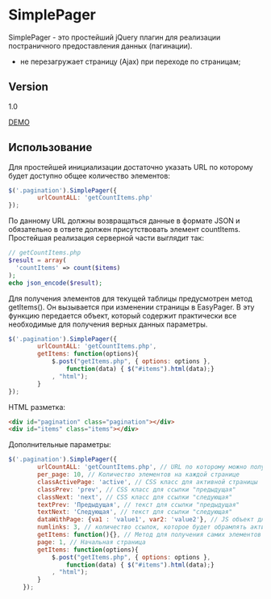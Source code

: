 SimplePager
=========

SimplePager - это простейший jQuery плагин для реализации постраничного предоставления данных (пагинации).

  - не перезагружает страницу (Ajax) при переходе по страницам;


Version
-

1.0

<a href="http://kuberproject.kubannet.ru/easypager/" target="_blank">DEMO</a>

Использование
-----------

Для простейшей инициализации достаточно указать URL по которому будет доступно общее количество элементов:

```js
$('.pagination').SimplePager({
        urlCountALL: 'getCountItems.php'
});
```
По данному URL должны возвращаться данные в формате JSON и обязательно в ответе должен присутствовать элемент countItems.
Простейшая реализация серверной части выглядит так:
```php
// getCountItems.php
$result = array(
  'countItems' => count($items)
);
echo json_encode($result);
```


Для получения элементов для текущей таблицы предусмотрен метод getItems(). Он вызывается при изменении страницы в EasyPager. В эту функцию передается объект, который содержит практически все необходимые для получения верных данных параметры.

```js
$('.pagination').SimplePager({
        urlCountALL: 'getCountItems.php',
        getItems: function(options){
            $.post("getItems.php", { options: options }, 
                function(data) { $("#items").html(data);}
            , "html");
        }
});
```
HTML разметка:
```html
<div id="pagination" class="pagination"></div>
<div id="items" class="items"></div>
```

Дополнительные параметры:
```js
$('.pagination').SimplePager({
        urlCountALL: 'getCountItems.php', // URL по которому можно получить общее количество элементов
        per_page: 10, // Количество элементов на каждой странице
        classActivePage: 'active', // CSS класс для активной страницы
        classPrev: 'prev', // CSS класс для ссылки "предыдущая"
        classNext: 'next', // CSS класс для ссылки "следующая"
        textPrev: 'Предыдущая', // текст для ссылки "предыдущая"
        textNext: 'Следующая', // текст для ссылки "следующая"
        dataWithPage: {va1 : 'value1', var2: 'value2'}, // JS объект для передачи дополнительных параметров при переключении страниц
        numlinks: 3, // количество ссылок, которое будет обрамлять активную страницу
        getItems: function(){}, // Метод для получения самих элементов
        page: 1, // Начальная страница
        getItems: function(options){
            $.post("getItems.php", { options: options }, 
                function(data) { $("#items").html(data);}
            , "html");
        }
    });
```